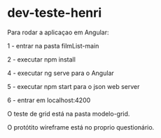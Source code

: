# dev-teste-henri

Para rodar a aplicaçao em Angular:

1 - entrar na pasta filmList-main

2 - executar npm install

4 - executar ng serve para o Angular

5 - executar npm start para o json web server

6 - entrar em localhost:4200

O teste de grid está na pasta modelo-grid.

O protótito wireframe está no proprio questionário.
